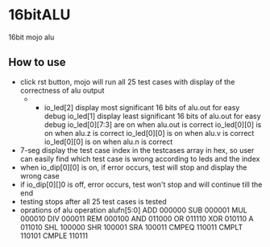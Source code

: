 # 16bitALU
16bit mojo alu

## How to use
* click rst button, mojo will run all 25 test cases with display of the correctness of alu output
   * * io_led[2] display most significant 16 bits of alu.out for easy debug
    io_led[1] display least significant 16 bits of alu.out for easy debug
    io_led[0][7:3] are on when alu.out is correct
    io_led[0][0] is on when alu.z is correct
    io_led[0][0] is on when alu.v is correct
    io_led[0][0] is on when alu.n is correct
* 7-seg display the test case index in the testcases array in hex, so user can easily find which test case is wrong according to leds and the index
* when io_dip[0][0] is on, if error occurs, test will stop and display the wrong case
* if io_dip[0][]0 is off, error occurs, test won't stop and will continue till the end
* testing stops after all 25 test cases is tested
* oprations of alu
     operation alufn[5:0]
     ADD        000000
     SUB        000001
     MUL        000010
     DIV        000011
     REM        000100
     AND        011000
     OR         011110
     XOR        010110
     A          011010
     SHL        100000
     SHR        100001
     SRA        100011
     CMPEQ      110011
     CMPLT      110101
     CMPLE      110111
